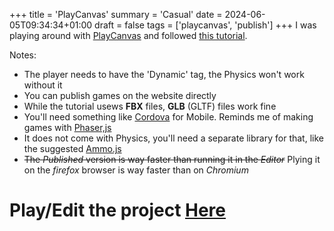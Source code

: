 +++
title = 'PlayCanvas'
summary = 'Casual'
date = 2024-06-05T09:34:34+01:00
draft = false
tags = ['playcanvas', 'publish']
+++
I was playing around with [PlayCanvas](https://playcanvas.com/) and followed [this tutorial](https://www.youtube.com/watch?v=fBpwnT201yc).

Notes:
 - The player needs to have the 'Dynamic' tag, the Physics won't work without it
 - You can publish games on the website directly
 - While the tutorial usews **FBX** files, **GLB** (GLTF) files work fine
 - You'll need something like [Cordova](https://cordova.apache.org/) for Mobile. Reminds me of making games with [Phaser,js](https://phaser.io/)
 - It does not come with Physics, you'll need a separate library for that, like the suggested [Ammo.js](https://github.com/kripken/ammo.js/)
 - ~~The *Published* version is way faster than running it in the *Editor*~~ Plying it on the *firefox* browser is way faster than on *Chromium*

# Play/Edit the project [Here](https://playcanvas.com/project/1225672/overview/untitled-running-game)
